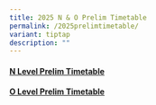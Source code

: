 ```yaml
---
title: 2025 N & O Prelim Timetable
permalink: /2025prelimtimetable/
variant: tiptap
description: ""
---
```

<h4><a href="https://drive.google.com/file/d/1hf4ZwlanAh6sJ54cu3yK0Yv9fiI_XRbO/view?usp=sharing" rel="noopener nofollow" target="_blank">N Level Prelim Timetable</a></h4>
<h4><a href="https://drive.google.com/drive/folders/1TPrYgBhwhWsmFkOL2n2z2zopY0iKycxd?usp=sharing" rel="noopener nofollow" target="_blank">O Level Prelim Timetable</a></h4>
<p></p>